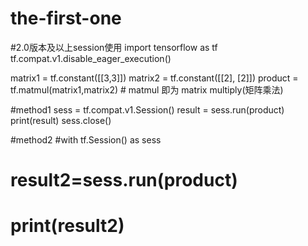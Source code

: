 # the-first-one

#2.0版本及以上session使用
import tensorflow as tf
tf.compat.v1.disable_eager_execution()

matrix1 = tf.constant([[3,3]])
matrix2 = tf.constant([[2],
                       [2]])
product = tf.matmul(matrix1,matrix2) # matmul 即为 matrix multiply(矩阵乘法)

#method1
sess = tf.compat.v1.Session()
result = sess.run(product)
print(result)
sess.close()

#method2
#with tf.Session() as sess
 #   result2=sess.run(product)
  #  print(result2)
